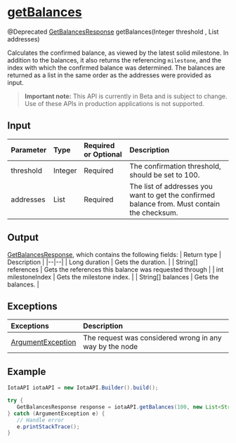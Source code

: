 
# [getBalances](https://github.com/iotaledger/iota-java/blob/master/jota/src/main/java/org/iota/jota/IotaAPICore.java#L600)
@Deprecated
 [GetBalancesResponse](https://github.com/iotaledger/iota-java/blob/master/jota/src/main/java/org/iota/jota/dto/response/GetBalancesResponse.java) getBalances(Integer threshold , List<String> addresses)

 Calculates the confirmed balance, as viewed by the latest solid milestone. In addition to the balances, it also returns the referencing `milestone`, and the index with which the confirmed balance was determined. The balances are returned as a list in the same order as the addresses were provided as input. 

> **Important note:** This API is currently in Beta and is subject to change. Use of these APIs in production applications is not supported.

## Input
| Parameter       | Type | Required or Optional | Description |
|:---------------|:--------|:--------| :--------|
| threshold | Integer | Required | The confirmation threshold, should be set to 100. |
| addresses | List<String> | Required | The list of addresses you want to get the confirmed balance from. Must contain the checksum. |
    
## Output
[GetBalancesResponse](https://github.com/iotaledger/iota-java/blob/master/jota/src/main/java/org/iota/jota/dto/response/GetBalancesResponse.java), which contains the following fields:
| Return type | Description |
|--|--|
| Long duration | Gets the duration. |
| String[] references | Gets the references this balance was requested through |
| int milestoneIndex | Gets the milestone index. |
| String[] balances | Gets the balances. |

## Exceptions
| Exceptions     | Description |
|:---------------|:--------|
| [ArgumentException](https://github.com/iotaledger/iota-java/blob/master/jota/src/main/java/org/iota/jota/error/ArgumentException.java) | The request was considered wrong in any way by the node |


 ## Example
 
 ```Java
 IotaAPI iotaAPI = new IotaAPI.Builder().build();

try { 
    GetBalancesResponse response = iotaAPI.getBalances(100, new List<String>(new String[]{"BXXZEVETBHGGFY9ANQDREMN9AQDCVOMXVRNFVIINYLQ9HQBTMODITUCSABAFJWZEDCRMSDWDDKYIULOGG", "VSH9TEHHDJJRDIQGJMQQUBOTILCRKCGWSKDVSQCVGM9GWZGQOYPBZPEXRTKAIZDTFDJVQ9KPJAWYZZHZM"}));
} catch (ArgumentException e) { 
    // Handle error
    e.printStackTrace(); 
}
 ```
